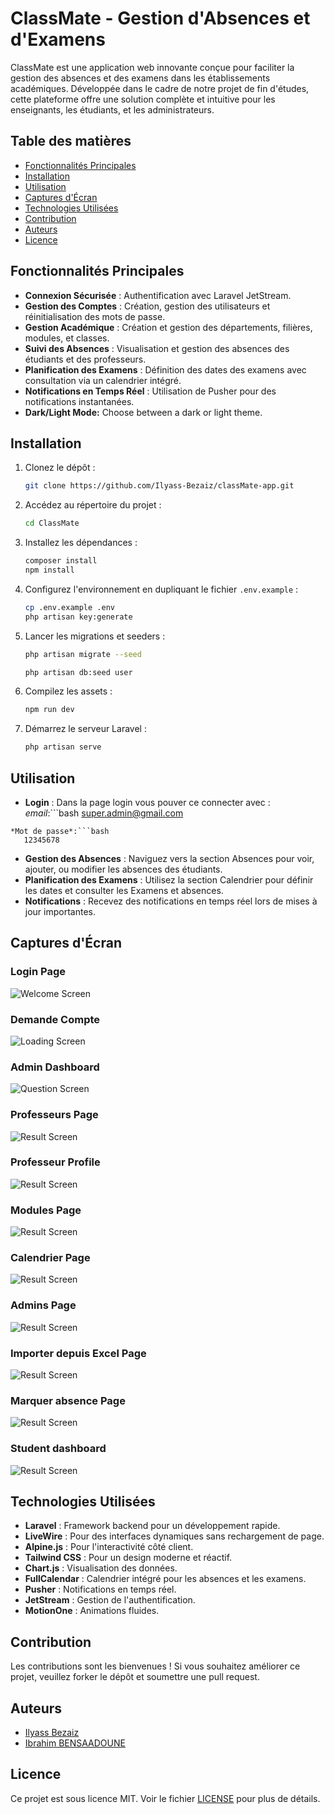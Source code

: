 # ClassMate - Gestion d'Absences et d'Examens

ClassMate est une application web innovante conçue pour faciliter la gestion des absences et des examens dans les établissements académiques. Développée dans le cadre de notre projet de fin d'études, cette plateforme offre une solution complète et intuitive pour les enseignants, les étudiants, et les administrateurs.

## Table des matières
- [Fonctionnalités Principales](#fonctionnalités-principales)
- [Installation](#installation)
- [Utilisation](#utilisation)
- [Captures d'Écran](#captures-décran)
- [Technologies Utilisées](#technologies-utilisées)
- [Contribution](#contribution)
- [Auteurs](#Auteurs)
- [Licence](#licence)

## Fonctionnalités Principales
- **Connexion Sécurisée** : Authentification avec Laravel JetStream.
- **Gestion des Comptes** : Création, gestion des utilisateurs et réinitialisation des mots de passe.
- **Gestion Académique** : Création et gestion des départements, filières, modules, et classes.
- **Suivi des Absences** : Visualisation et gestion des absences des étudiants et des professeurs.
- **Planification des Examens** : Définition des dates des examens avec consultation via un calendrier intégré.
- **Notifications en Temps Réel** : Utilisation de Pusher pour des notifications instantanées.
- **Dark/Light Mode:** Choose between a dark or light theme.

## Installation
1. Clonez le dépôt :
   ```bash
   git clone https://github.com/Ilyass-Bezaiz/classMate-app.git
   ```
2. Accédez au répertoire du projet :
   ```bash
   cd ClassMate
   ```
3. Installez les dépendances :
   ```bash
   composer install
   npm install
   ```
4. Configurez l'environnement en dupliquant le fichier `.env.example` :
   ```bash
   cp .env.example .env
   php artisan key:generate
   ```
5. Lancer les migrations et seeders :
   ```bash
   php artisan migrate --seed
   ```
   ```bash
   php artisan db:seed user
   ```
6. Compilez les assets :
   ```bash
   npm run dev
   ```
7. Démarrez le serveur Laravel :
   ```bash
   php artisan serve
   ```

## Utilisation
- **Login** : Dans la page login vous pouver ce connecter avec :
 *email*:```bash
    super.admin@gmail.com
 ```
 *Mot de passe*:```bash
    12345678
 ```
- **Gestion des Absences** : Naviguez vers la section Absences pour voir, ajouter, ou modifier les absences des étudiants.
- **Planification des Examens** : Utilisez la section Calendrier pour définir les dates et consulter les Examens et absences.
- **Notifications** : Recevez des notifications en temps réel lors de mises à jour importantes.

## Captures d'Écran

### Login Page
![Welcome Screen](screenshots/login-page.png)

### Demande Compte
![Loading Screen](screenshots/register-page.png)

### Admin Dashboard
![Question Screen](screenshots/admin-dashboard.png)

### Professeurs Page
![Result Screen](screenshots/professors-page.png)

### Professeur Profile
![Result Screen](screenshots/professor-profile.png)

### Modules Page
![Result Screen](screenshots/module-page.png)

### Calendrier Page
![Result Screen](screenshots/calendar-page.png)

### Admins Page
![Result Screen](screenshots/admins-page.png)

### Importer depuis Excel Page
![Result Screen](screenshots/import-page.png)

### Marquer absence Page
![Result Screen](screenshots/absence-page.png)

### Student dashboard
![Result Screen](screenshots/student-dashboard.png)

## Technologies Utilisées
- **Laravel** : Framework backend pour un développement rapide.
- **LiveWire** : Pour des interfaces dynamiques sans rechargement de page.
- **Alpine.js** : Pour l'interactivité côté client.
- **Tailwind CSS** : Pour un design moderne et réactif.
- **Chart.js** : Visualisation des données.
- **FullCalendar** : Calendrier intégré pour les absences et les examens.
- **Pusher** : Notifications en temps réel.
- **JetStream** : Gestion de l'authentification.
- **MotionOne** : Animations fluides.

## Contribution
Les contributions sont les bienvenues ! Si vous souhaitez améliorer ce projet, veuillez forker le dépôt et soumettre une pull request.

## Auteurs

- [Ilyass Bezaiz](https://github.com/Ilyass-Bezaiz)
- [Ibrahim BENSAADOUNE](https://github.com/Ibrahim-dvp)

## Licence
Ce projet est sous licence MIT. Voir le fichier [LICENSE](LICENSE) pour plus de détails.